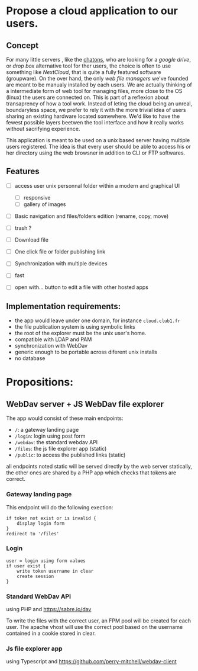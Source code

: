 # Propose a cloud application to our users.

## Concept

For many little servers , like the [chatons](https://chatons.org/fr), who are looking for a *google drive*, or *drop box* alternative tool for ther users, the choice is often to use something like *NextCloud*, that is quite a fully featured software (groupware). On the over hand, the only *web file managers* we've founded are meant to be manualy installed by each users.
We are actually thinking of a intermediate form of web tool for managing files, more close to the OS (linux) the users are connected on. This is part of a reflexion about transaprency of how a tool work. Instead of leting the cloud being an unreal, boundaryless space, we prefer to rely it with the more trivial idea of users sharing an existing hardware located somewhere. We'd like to have the fewest possible layers beetwen the tool interface and how it really works without sacrifying experience.

This application is meant to be used on a unix based server having multiple users registered. The idea is that every user should be able to access his or her directory using the web browsner in addition to CLI or FTP softwares.


## Features

- [ ] access user unix personnal folder within a modern and graphical UI
    - [ ] responsive
    - [ ] gallery of images
- [ ] Basic navigation and files/folders edition (rename, copy, move)
- [ ] trash ?
- [ ] Download file
- [ ] One click file or folder publishing link
- [ ] Synchronization with multiple devices
- [ ] fast
- [ ] open with... button to edit a file with other hosted apps


## Implementation requirements:

- the app would leave under one domain, for instance `cloud.club1.fr`
- the file publication system is using symbolic links
- the root of the explorer must be the unix user's home.
- compatible with LDAP and PAM
- synchronization with WebDav
- generic enough to be portable across diferent unix installs
- no database

# Propositions:

## WebDav server + JS WebDav file explorer

The app would consist of these main endpoints:

- `/`:       a gateway landing page
- `/login`:  login using post form
- `/webdav`: the standard webdav API
- `/files`:  the js file explorer app (static)
- `/public`: to access the published links (static)

all endpoints noted static will be served directly by the web server statically,
the other ones are shared by a PHP app which checks that tokens are correct.

### Gateway landing page

This endpoint will do the following exection:

```
if token not exist or is invalid {
    display login form
}
redirect to '/files'
```

### Login

```
user = login using form values
if user exist {
    write token username in clear
    create session
}
```


### Standard WebDav API

using PHP and https://sabre.io/dav

To write the files with the correct user, an FPM pool will be created for each
user. The apache vhost will use the correct pool based on the username contained
in a cookie stored in clear.

### Js file explorer app

using Typescript and https://github.com/perry-mitchell/webdav-client
